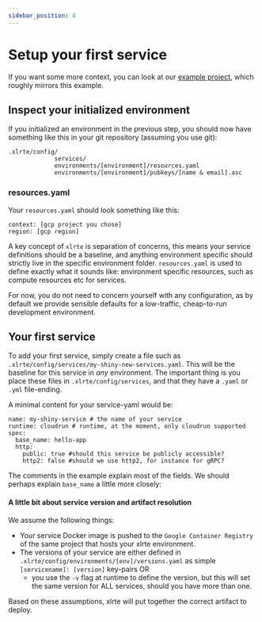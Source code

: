 ```yaml
---
sidebar_position: 4
---
```


# Setup your first service
If you want some more context, you can look at our [example project](https://github.com/xlrte/example-app-gcp), which roughly mirrors this example.

## Inspect your initialized environment
If you initialized an environment in the previous step, you should now have something like this in your git repository (assuming you use git):
```
.xlrte/config/
             services/
             environments/[environment]/resources.yaml
             environments/[environment]/pubkeys/[name & email].asc
```
### resources.yaml
Your `resources.yaml` should look something like this:

```
context: [gcp project you chose]
region: [gcp region]
```
A key concept of `xlrte` is separation of concerns, this means your service definitions should be a baseline, and anything environment specific should strictly live in the specific environment folder. `resources.yaml` is used to define exactly what it sounds like: environment specific resources, such as compute resources etc for services.

For now, you do not need to concern yourself with any configuration, as by default we provide sensible defaults for a low-traffic, cheap-to-run development environment.

## Your first service
To add your first service, simply create a file such as `.xlrte/config/services/my-shiny-new-services.yaml`. This will be the baseline for this service in _any_ environment. The important thing is you place these files in `.xlrte/config/services`, and that they have a `.yaml` or `.yml` file-ending.

A minimal content for your service-yaml would be:

```
name: my-shiny-service # the name of your service
runtime: cloudrun # runtime, at the moment, only cloudrun supported
spec:
  base_name: hello-app 
  http:
    public: true #should this service be publicly accessible?
    http2: false #should we use http2, for instance for gRPC?
```
The comments in the example explain most of the fields. We should perhaps explain `base_name` a little more closely:
#### A little bit about service version and artifact resolution
We assume the following things:
* Your service Docker image is pushed to the `Google Container Registry` of the same project that hosts your xlrte environment.
* The versions of your service are either defined in `.xlrte/config/environments/[env]/versions.yaml` as simple `[servicename]: [version]` key-pairs OR
  * you use the `-v` flag at runtime to define the version, but this will set the same version for ALL services, should you have more than one.

Based on these assumptions, xlrte will put together the correct artifact to deploy.